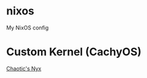 # nixos
My NixOS config

# Custom Kernel (CachyOS)
[Chaotic's Nyx](https://github.com/chaotic-cx/nyx)
